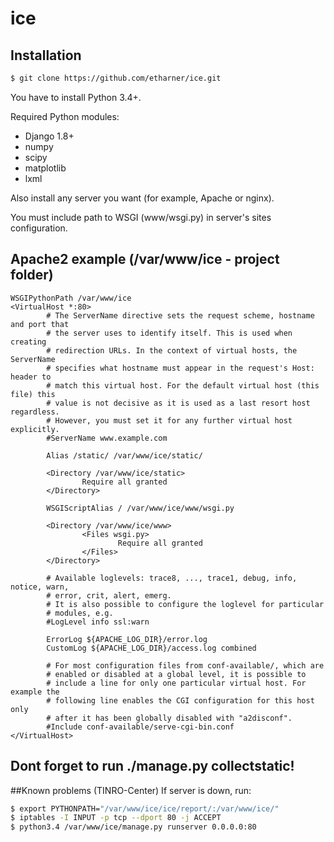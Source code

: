 # ice
## Installation

```sh
$ git clone https://github.com/etharner/ice.git
```

You have to install Python 3.4+.

Required Python modules:
- Django 1.8+
- numpy
- scipy
- matplotlib
- lxml

Also install any server you want (for example, Apache or nginx).

You must include path to WSGI (www/wsgi.py) in server's sites configuration.

## Apache2 example (/var/www/ice - project folder)
```
WSGIPythonPath /var/www/ice
<VirtualHost *:80>
        # The ServerName directive sets the request scheme, hostname and port that
        # the server uses to identify itself. This is used when creating
        # redirection URLs. In the context of virtual hosts, the ServerName
        # specifies what hostname must appear in the request's Host: header to
        # match this virtual host. For the default virtual host (this file) this
        # value is not decisive as it is used as a last resort host regardless.
        # However, you must set it for any further virtual host explicitly.
        #ServerName www.example.com

        Alias /static/ /var/www/ice/static/

        <Directory /var/www/ice/static>
                Require all granted
        </Directory>

        WSGIScriptAlias / /var/www/ice/www/wsgi.py

        <Directory /var/www/ice/www>
                <Files wsgi.py>
                        Require all granted
                </Files>
        </Directory>

        # Available loglevels: trace8, ..., trace1, debug, info, notice, warn,
        # error, crit, alert, emerg.
        # It is also possible to configure the loglevel for particular
        # modules, e.g.
        #LogLevel info ssl:warn

        ErrorLog ${APACHE_LOG_DIR}/error.log
        CustomLog ${APACHE_LOG_DIR}/access.log combined

        # For most configuration files from conf-available/, which are
        # enabled or disabled at a global level, it is possible to
        # include a line for only one particular virtual host. For example the
        # following line enables the CGI configuration for this host only
        # after it has been globally disabled with "a2disconf".
        #Include conf-available/serve-cgi-bin.conf
</VirtualHost>
```
## Dont forget to run ./manage.py collectstatic!

##Known problems (TINRO-Center)
If server is down, run:
```sh
$ export PYTHONPATH="/var/www/ice/ice/report/:/var/www/ice/"
$ iptables -I INPUT -p tcp --dport 80 -j ACCEPT
$ python3.4 /var/www/ice/manage.py runserver 0.0.0.0:80
```
